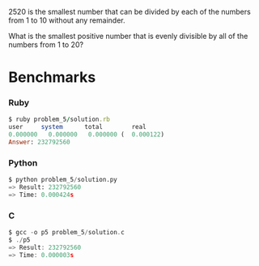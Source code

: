 2520 is the smallest number that can be divided by each of the numbers from 1 to 10 without any remainder.

What is the smallest positive number that is evenly divisible by all of the numbers from 1 to 20?


# Benchmarks

### Ruby
```ruby
$ ruby problem_5/solution.rb
user     system      total        real
0.000000   0.000000   0.000000 (  0.000122)
Answer: 232792560
```

### Python
```python
$ python problem_5/solution.py
=> Result: 232792560
=> Time: 0.000424s
```

### C
```c
$ gcc -o p5 problem_5/solution.c
$ ./p5
=> Result: 232792560
=> Time: 0.000003s
```
